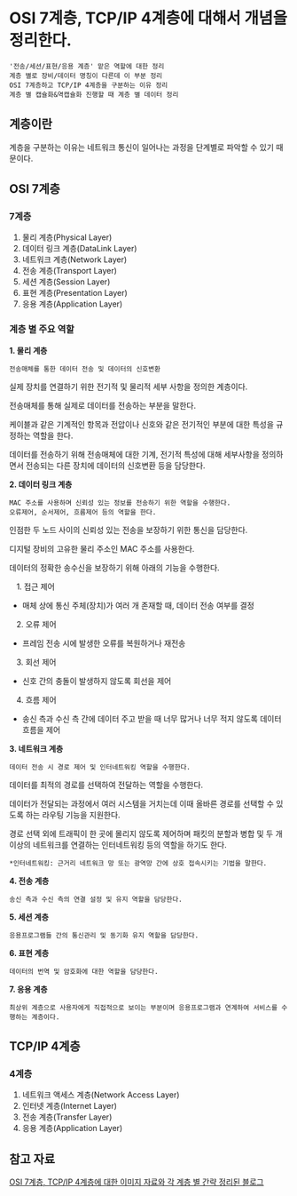 # OSI 7계층, TCP/IP 4계층에 대해서 개념을 정리한다.

```
'전송/세션/표현/응용 계층' 맡은 역할에 대한 정리  
계층 별로 장비/데이터 명칭이 다른데 이 부분 정리  
OSI 7계층하고 TCP/IP 4계층을 구분하는 이유 정리  
계층 별 캡슐화&역캡슐화 진행할 때 계층 별 데이터 정리
```

## 계층이란

계층을 구분하는 이유는 네트워크 통신이 일어나는 과정을 단계별로 파악할 수 있기 때문이다.

## OSI 7계층

### 7계층

1. 물리 계층(Physical Layer)
2. 데이터 링크 계층(DataLink Layer)
3. 네트워크 계층(Network Layer)
4. 전송 계층(Transport Layer)
5. 세션 계층(Session Layer)
6. 표현 계층(Presentation Layer)
7. 응용 계층(Application Layer)

### 계층 별 주요 역할

__1. 물리 계층__

```
전송매체를 통한 데이터 전송 및 데이터의 신호변환
```

실제 장치를 연결하기 위한 전기적 및 물리적 세부 사항을 정의한 계층이다.

전송매체를 통해 실제로 데이터를 전송하는 부분을 말한다.

케이블과 같은 기계적인 항목과 전압이나 신호와 같은 전기적인 부분에 대한 특성을 규정하는 역할을 한다.

데이터를 전송하기 위해 전송매체에 대한 기계, 전기적 특성에 대해 세부사항을 정의하면서 전송되는 다른 장치에 데이터의 신호변환 등을 담당한다.

__2. 데이터 링크 계층__

```
MAC 주소를 사용하며 신뢰성 있는 정보를 전송하기 위한 역할을 수행한다.  
오류제어, 순서제어, 흐름제어 등의 역할을 한다.
```

인점한 두 노드 사이의 신뢰성 있는 전송을 보장하기 위한 통신을 담당한다.

디지털 장비의 고유한 물리 주소인 MAC 주소를 사용한다.

데이터의 정확한 송수신을 보장하기 위해 아래의 기능을 수행한다.

ㅤ1. 접근 제어

- 매체 상에 통신 주체(장치)가 여러 개 존재할 때, 데이터 전송 여부를 결정

ㅤ2. 오류 제어

- 프레임 전송 시에 발생한 오류를 복원하거나 재전송

ㅤ3. 회선 제어

- 신호 간의 충돌이 발생하지 않도록 회선을 제어

ㅤ4. 흐름 제어

- 송신 측과 수신 측 간에 데이터 주고 받을 때 너무 많거나 너무 적지 않도록 데이터 흐름을 제어

__3. 네트워크 계층__

```
데이터 전송 시 경로 제어 및 인터네트워킹 역할을 수행한다.
```

데이터를 최적의 경로를 선택하여 전달하는 역할을 수행한다.

데이터가 전달되는 과정에서 여러 시스템을 거치는데 이때 올바른 경로를 선택할 수 있도록 하는 라우팅 기능을 지원한다.

경로 선택 외에 트래픽이 한 곳에 몰리지 않도록 제어하며 패킷의 분할과 병합 및 두 개 이상의 네트워크를 연결하는 인터네트워킹 등의 역할을 하기도 한다.

`*인터네트워킹: 근거리 네트워크 망 또는 광역망 간에 상호 접속시키는 기법을 말한다.`

__4. 전송 계층__

```
송신 측과 수신 측의 연결 설정 및 유지 역할을 담당한다.
```

__5. 세션 계층__

```
응용프로그램들 간의 통신관리 및 동기화 유지 역할을 담당한다.
```

__6. 표현 계층__

```
데이터의 번역 및 암호화에 대한 역할을 담당한다.
```

__7. 응용 계층__

```
최상위 계층으로 사용자에게 직접적으로 보이는 부분이며 응용프로그램과 연계하여 서비스를 수행하는 계층이다.
```

## TCP/IP 4계층

### 4계층

1. 네트워크 액세스 계층(Network Access Layer)
2. 인터넷 계층(Internet Layer)
3. 전송 계층(Transfer Layer)
4. 응용 계층(Application Layer)

## 참고 자료

[OSI 7계층, TCP/IP 4계층에 대한 이미지 자료와 각 계층 별 간략 정리된 블로그](https://lxxyeon.tistory.com/155)
